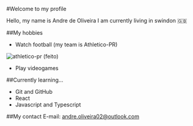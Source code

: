 #Welcome to my profile

Hello, my name is Andre de Oliveira
I am currently living in swindon :uk: 

##My hobbies
- Watch football (my team is Athletico-PR)

![athletico-pr (feito)](https://user-images.githubusercontent.com/111859993/186393145-4d06ae44-58ed-4303-8baf-aa74cb6c5cb4.jpg)

- Play videogames

##Currently learning...
- Git and GitHub
- React
- Javascript and Typescript

##My contact
E-mail: andre.oliveira02@outlook.com 
